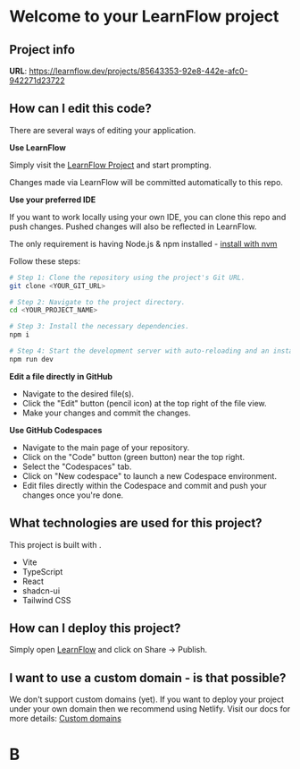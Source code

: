 
# Welcome to your LearnFlow project

## Project info

**URL**: https://learnflow.dev/projects/85643353-92e8-442e-afc0-942271d23722

## How can I edit this code?

There are several ways of editing your application.

**Use LearnFlow**

Simply visit the [LearnFlow Project](https://learnflow.dev/projects/85643353-92e8-442e-afc0-942271d23722) and start prompting.

Changes made via LearnFlow will be committed automatically to this repo.

**Use your preferred IDE**

If you want to work locally using your own IDE, you can clone this repo and push changes. Pushed changes will also be reflected in LearnFlow.

The only requirement is having Node.js & npm installed - [install with nvm](https://github.com/nvm-sh/nvm#installing-and-updating)

Follow these steps:

```sh
# Step 1: Clone the repository using the project's Git URL.
git clone <YOUR_GIT_URL>

# Step 2: Navigate to the project directory.
cd <YOUR_PROJECT_NAME>

# Step 3: Install the necessary dependencies.
npm i

# Step 4: Start the development server with auto-reloading and an instant preview.
npm run dev
```

**Edit a file directly in GitHub**

- Navigate to the desired file(s).
- Click the "Edit" button (pencil icon) at the top right of the file view.
- Make your changes and commit the changes.

**Use GitHub Codespaces**

- Navigate to the main page of your repository.
- Click on the "Code" button (green button) near the top right.
- Select the "Codespaces" tab.
- Click on "New codespace" to launch a new Codespace environment.
- Edit files directly within the Codespace and commit and push your changes once you're done.

## What technologies are used for this project?

This project is built with .

- Vite
- TypeScript
- React
- shadcn-ui
- Tailwind CSS

## How can I deploy this project?

Simply open [LearnFlow](https://learnflow.dev/projects/85643353-92e8-442e-afc0-942271d23722) and click on Share -> Publish.

## I want to use a custom domain - is that possible?

We don't support custom domains (yet). If you want to deploy your project under your own domain then we recommend using Netlify. Visit our docs for more details: [Custom domains](https://docs.learnflow.dev/tips-tricks/custom-domain/)
# B
